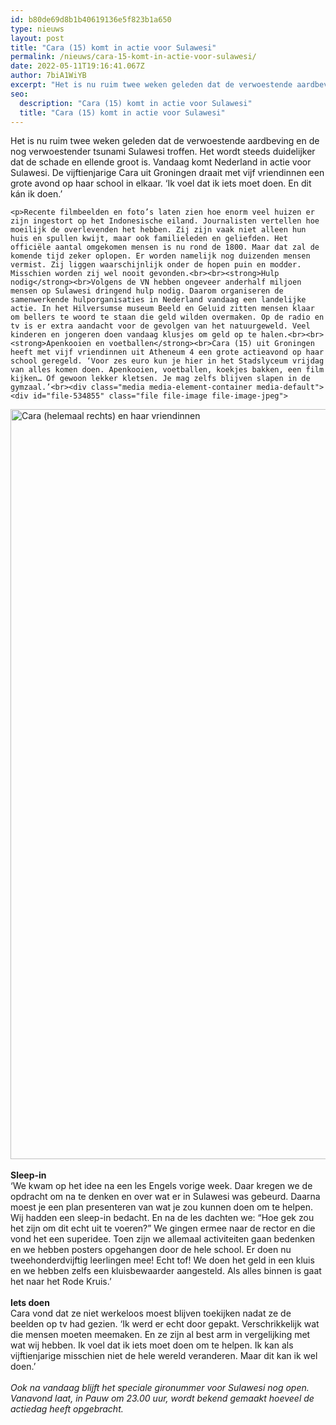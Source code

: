```yaml
---
id: b80de69d8b1b40619136e5f823b1a650
type: nieuws
layout: post
title: "Cara (15) komt in actie voor Sulawesi"
permalink: /nieuws/cara-15-komt-in-actie-voor-sulawesi/
date: 2022-05-11T19:16:41.067Z
author: 7biA1WiYB
excerpt: "Het is nu ruim twee weken geleden dat de verwoestende aardbeving en de nog verwoestender tsunami Sulawesi troffen. Het wordt steeds duidelijker dat de schade en ellende groot is. Vandaag komt Nederland in actie voor Sulawesi. De vijftienjarige Cara uit Groningen draait met vijf vriendinnen een grote avond op haar school in elkaar. ‘Ik voel dat ik iets moet doen. En dit kán ik doen.’  "
seo:
  description: "Cara (15) komt in actie voor Sulawesi"
  title: "Cara (15) komt in actie voor Sulawesi"
---
```

Het is nu ruim twee weken geleden dat de verwoestende aardbeving en de nog verwoestender tsunami Sulawesi troffen. Het wordt steeds duidelijker dat de schade en ellende groot is. Vandaag komt Nederland in actie voor Sulawesi. De vijftienjarige Cara uit Groningen draait met vijf vriendinnen een grote avond op haar school in elkaar. ‘Ik voel dat ik iets moet doen. En dit kán ik doen.’  

    <p>Recente filmbeelden en foto’s laten zien hoe enorm veel huizen er zijn ingestort op het Indonesische eiland. Journalisten vertellen hoe moeilijk de overlevenden het hebben. Zij zijn vaak niet alleen hun huis en spullen kwijt, maar ook familieleden en geliefden. Het officiële aantal omgekomen mensen is nu rond de 1800. Maar dat zal de komende tijd zeker oplopen. Er worden namelijk nog duizenden mensen vermist. Zij liggen waarschijnlijk onder de hopen puin en modder. Misschien worden zij wel nooit gevonden.<br><br><strong>Hulp nodig</strong><br>Volgens de VN hebben ongeveer anderhalf miljoen mensen op Sulawesi dringend hulp nodig. Daarom organiseren de samenwerkende hulporganisaties in Nederland vandaag een landelijke actie. In het Hilversumse museum Beeld en Geluid zitten mensen klaar om bellers te woord te staan die geld wilden overmaken. Op de radio en tv is er extra aandacht voor de gevolgen van het natuurgeweld. Veel kinderen en jongeren doen vandaag klusjes om geld op te halen.<br><br><strong>Apenkooien en voetballen</strong><br>Cara (15) uit Groningen heeft met vijf vriendinnen uit Atheneum 4 een grote actieavond op haar school geregeld. ‘Voor zes euro kun je hier in het Stadslyceum vrijdag van alles komen doen. Apenkooien, voetballen, koekjes bakken, een film kijken… Of gewoon lekker kletsen. Je mag zelfs blijven slapen in de gymzaal.’<br><div class="media media-element-container media-default"><div id="file-534855" class="file file-image file-image-jpeg">

        
  
  <div class="content">
    <img alt="Cara (helemaal rechts) en haar vriendinnen" title="Cara (helemaal rechts) en haar vriendinnen" height="1200" width="1600" class="media-element file-default" data-delta="1" src="https://7dagen.netlify.app/sites/default/files/Cara%20Nieuwenkamp%20Actie%20Sulawesi.jpg">  </div>

  
</div>
</div><br><strong>Sleep-in</strong><br>‘We kwam op het idee na een les Engels vorige week. Daar kregen we de opdracht om na te denken en over wat er in Sulawesi was gebeurd. Daarna moest je een plan presenteren van wat je zou kunnen doen om te helpen. Wij hadden een sleep-in bedacht. En na de les dachten we: “Hoe gek zou het zijn om dit echt uit te voeren?” We gingen ermee naar de rector en die vond het een superidee. Toen zijn we allemaal activiteiten gaan bedenken en we hebben posters opgehangen door de hele school. Er doen nu tweehonderdvijftig leerlingen mee! Echt tof! We doen het geld in een kluis en we hebben zelfs een kluisbewaarder aangesteld. Als alles binnen is gaat het naar het Rode Kruis.’<br><br><strong>Iets doen</strong><br>Cara vond dat ze niet werkeloos moest blijven toekijken nadat ze de beelden op tv had gezien. ‘Ik werd er echt door gepakt. Verschrikkelijk wat die mensen moeten meemaken. En ze zijn al best arm in vergelijking met wat wij hebben. Ik voel dat ik iets moet doen om te helpen. Ik kan als vijftienjarige misschien niet de hele wereld veranderen. Maar dit kan ik wel doen.’<br><br><em>Ook na vandaag blijft het speciale gironummer voor Sulawesi nog open. Vanavond laat, in Pauw om 23.00 uur, wordt bekend gemaakt hoeveel de actiedag heeft opgebracht.</em>  
